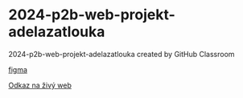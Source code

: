# 2024-p2b-web-projekt-adelazatlouka
2024-p2b-web-projekt-adelazatlouka created by GitHub Classroom

 [figma](https://www.figma.com/design/9JC6w7KYpqoEmmmuVOrPLD/Zatloukalov%C3%A1Ad%C3%A9la?node-id=0-1&t=AZ7HOsyKdz7FLisN-1)

[Odkaz na živý web](https://pslib-cz.github.io/2024-p2b-web-projekt-adela.zatlouka/)
